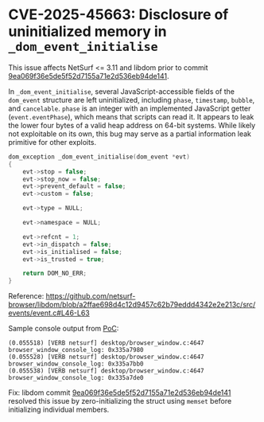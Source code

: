 # CVE-2025-45663: Disclosure of uninitialized memory in `_dom_event_initialise`

This issue affects NetSurf <= 3.11 and libdom prior to commit [9ea069f36e5de5f52d7155a71e2d536eb94de141](https://github.com/netsurf-browser/libdom/commit/9ea069f36e5de5f52d7155a71e2d536eb94de141).

In `_dom_event_initialise`, several JavaScript-accessible fields of the `dom_event` structure are left uninitialized, including `phase`, `timestamp`, `bubble`, and `cancelable`. `phase` is an integer with an implemented JavaScript getter (`event.eventPhase`), which means that scripts can read it. It appears to leak the lower four bytes of a valid heap address on 64-bit systems. While likely not exploitable on its own, this bug may serve as a partial information leak primitive for other exploits.

```c
dom_exception _dom_event_initialise(dom_event *evt)
{
	evt->stop = false;
	evt->stop_now = false;
	evt->prevent_default = false;
	evt->custom = false;

	evt->type = NULL;

	evt->namespace = NULL;

	evt->refcnt = 1;
	evt->in_dispatch = false;
	evt->is_initialised = false;
	evt->is_trusted = true;

	return DOM_NO_ERR;
}
```

Reference: https://github.com/netsurf-browser/libdom/blob/a2ffae698d4c12d9457c62b79eddd4342e2e213c/src/events/event.c#L46-L63

Sample console output from [PoC](poc.html):

```
(0.055518) [VERB netsurf] desktop/browser_window.c:4647 browser_window_console_log: 0x335a7980
(0.055528) [VERB netsurf] desktop/browser_window.c:4647 browser_window_console_log: 0x335a7bb0
(0.055538) [VERB netsurf] desktop/browser_window.c:4647 browser_window_console_log: 0x335a7de0
```

Fix: libdom commit [9ea069f36e5de5f52d7155a71e2d536eb94de141](https://github.com/netsurf-browser/libdom/commit/9ea069f36e5de5f52d7155a71e2d536eb94de141) resolved this issue by zero-initializing the struct using `memset` before initializing individual members.
